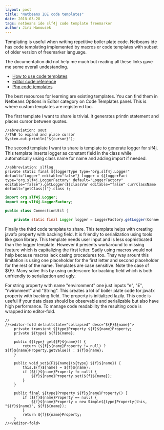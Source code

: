 ```yaml
---
layout: post
title: "Netbeans IDE code templates"
date: 2018-03-28
tags: netbeans ide slf4j code template freemarker
author: Jiri Hanousek
---
```

Templating is useful when writing repetitive boiler plate code. Netbeans ide has code templating implemented by macros or code templates with subset 
of older version of freemarker language.


The documentation did not help me much but reading all these links gave me some overall undestanding. 
- [How to use code templates](http://wiki.netbeans.org/Java_EditorUsersGuide#How_to_use_Code_Templates)
- [Editor code reference](https://netbeans.org/kb/docs/java/editor-codereference.html#codetemplates)
- [Php code templates](htps://netbeans.org/kb/docs/php/code-templates.html)

The best resources for learning are existing templates. You can find them in Netbeans Options in Editor category on Code Templates panel.
This is where custom templates are registered too.

The first template I want to share is trivial. It generates println statement and places cursor between quotes.
```
//abreviation: sout
//TAB to expand and place cursor
System.out.println("${cursor}");
```

The second template I want to share is template to generate logger for slf4j. This template inserts logger as constant field in the class while
automatically using class name for name and adding import if needed.

```FreeMarker
//abbreviation: slflog
private static final ${loggerType type="org.slf4j.Logger" default="Logger" editable="false"} logger = ${loggerFact type="org.slf4j.LoggerFactory" default="LoggerFactory" editable="false"}.getLogger(${classVar editable="false" currClassName default="getClass()"}.class );
```

```Java
import org.slf4j.Logger;
import org.slf4j.LoggerFactory;

public class ConnectionUtil {

    private static final Logger logger = LoggerFactory.getLogger(ConnectionUtil.class);
```


Finally the third code template to share. This template helps with creating javafx property with backing field. 
It is friendly to serialization using tools like gson library. This template needs user input and is less sophisticated 
than the logger template. However it presents workaround to missing feature which is capitalizing the first letter. Sadly
using macros would not help because macros lack casing procedures too.
Thay way arount this limitation is using one placeholder for the first letter and second placeholder for the rest of the
name. Templates are case sensitive. Note the case of $\{F\}. Many solve this by using underscore for backing field which
is both unfriendly to serialization and ugly.

For string property with name "environment" one just inputs "e", "E", "nvironment" and "String". This creates a lot of
boiler plate code for javafx property with backing field. The property is initialized lazily. This code is useful
if your data class should be observable and serializable but also have high performance. To manage code readability
the resulting code is wrapped into editor-fold.

```FreeMarker
//  
//<editor-fold defaultstate="collapsed" desc="${F}${name}">
    private transient ${type}Property ${f}${name}Property;
    private ${type} ${f}${name};

    public ${type} get${F}${name}() {
        return (${f}${name}Property != null) ? ${f}${name}Property.getValue() : ${f}${name};
    }

    public void set${F}${name}(${type} ${f}${name}) {
        this.${f}${name} = ${f}${name};
        if (${f}${name}Property != null) {
            ${f}${name}Property.set(${f}${name});
        }
    }

    public final ${type}Property ${f}${name}Property() {
        if (${f}${name}Property == null) {
            ${f}${name}Property = new Simple${type}Property(this, "${f}${name}", ${f}${name});
        }
        return ${f}${name}Property;
    }
//</editor-fold>    
```